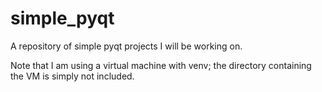 # simple_pyqt
A repository of simple pyqt projects I will be working on.

Note that I am using a virtual machine with venv; the directory containing the VM is simply not included.
